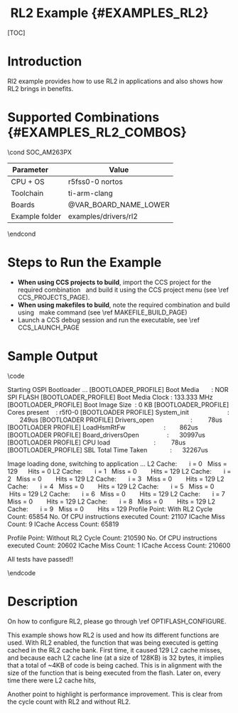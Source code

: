 #  RL2 Example {#EXAMPLES_RL2}

[TOC]

# Introduction

Rl2 example provides how to use RL2 in applications and also shows how RL2 brings in benefits.

# Supported Combinations {#EXAMPLES_RL2_COMBOS}


\cond SOC_AM263PX

 Parameter      | Value
 ---------------|-----------
 CPU + OS       | r5fss0-0 nortos
 Toolchain      | ti-arm-clang
 Boards         | @VAR_BOARD_NAME_LOWER
 Example folder | examples/drivers/rl2

\endcond

# Steps to Run the Example

- **When using CCS projects to build**, import the CCS project for the required combination
  and build it using the CCS project menu (see \ref CCS_PROJECTS_PAGE).
- **When using makefiles to build**, note the required combination and build using
  make command (see \ref MAKEFILE_BUILD_PAGE)
- Launch a CCS debug session and run the executable, see \ref CCS_LAUNCH_PAGE

# Sample Output


\code

Starting OSPI Bootloader ...
[BOOTLOADER_PROFILE] Boot Media       : NOR SPI FLASH
[BOOTLOADER_PROFILE] Boot Media Clock : 133.333 MHz
[BOOTLOADER_PROFILE] Boot Image Size  : 0 KB
[BOOTLOADER_PROFILE] Cores present    :
r5f0-0
[BOOTLOADER PROFILE] System_init                      :        249us
[BOOTLOADER PROFILE] Drivers_open                     :         78us
[BOOTLOADER PROFILE] LoadHsmRtFw                      :        862us
[BOOTLOADER PROFILE] Board_driversOpen                :      30997us
[BOOTLOADER PROFILE] CPU load                         :         78us
[BOOTLOADER_PROFILE] SBL Total Time Taken             :      32267us

Image loading done, switching to application ...
L2 Cache:       i = 0   Miss = 129      Hits = 0
L2 Cache:       i = 1   Miss = 0        Hits = 129
L2 Cache:       i = 2   Miss = 0        Hits = 129
L2 Cache:       i = 3   Miss = 0        Hits = 129
L2 Cache:       i = 4   Miss = 0        Hits = 129
L2 Cache:       i = 5   Miss = 0        Hits = 129
L2 Cache:       i = 6   Miss = 0        Hits = 129
L2 Cache:       i = 7   Miss = 0        Hits = 129
L2 Cache:       i = 8   Miss = 0        Hits = 129
L2 Cache:       i = 9   Miss = 0        Hits = 129
Profile Point: With RL2
Cycle Count: 65854
No. Of CPU instructions executed Count: 21107
ICache Miss Count: 9
ICache Access Count: 65819

Profile Point: Without RL2
Cycle Count: 210590
No. Of CPU instructions executed Count: 20602
ICache Miss Count: 1
ICache Access Count: 210600

All tests have passed!!

\endcode

# Description

On how to configure RL2, please go through \ref OPTIFLASH_CONFIGURE.

This example shows how RL2 is used and how its different functions are used. With RL2 enabled, the function that was being executed is getting cached in the RL2 cache bank. First time, it caused 129 L2 cache misses, and because each L2 cache line (at a size of 128KB) is 32 bytes, it implies that a total of ~4KB of code is being cached. This is in alignment with the size of the function that is being executed from the flash. Later on, every time there were L2 cache hits,

Another point to highlight is performance improvement. This is clear from the cycle count with RL2 and without RL2.
